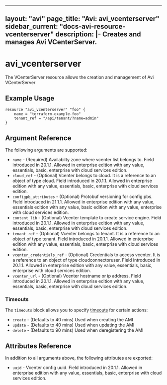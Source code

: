 <!--
    Copyright 2021 VMware, Inc.
    SPDX-License-Identifier: Mozilla Public License 2.0
-->
---
layout: "avi"
page_title: "Avi: avi_vcenterserver"
sidebar_current: "docs-avi-resource-vcenterserver"
description: |-
  Creates and manages Avi VCenterServer.
---

# avi_vcenterserver

The VCenterServer resource allows the creation and management of Avi VCenterServer

## Example Usage

```hcl
resource "avi_vcenterserver" "foo" {
    name = "terraform-example-foo"
    tenant_ref = "/api/tenant/?name=admin"
}
```

## Argument Reference

The following arguments are supported:

* `name` - (Required) Availabilty zone where vcenter list belongs to. Field introduced in 20.1.1. Allowed in enterprise edition with any value, essentials, basic, enterprise with cloud services edition.
* `cloud_ref` - (Optional) Vcenter belongs to cloud. It is a reference to an object of type cloud. Field introduced in 20.1.1. Allowed in enterprise edition with any value, essentials, basic, enterprise with cloud services edition.
* `configpb_attributes` - (Optional) Protobuf versioning for config pbs. Field introduced in 21.1.1. Allowed in enterprise edition with any value, essentials edition with any value, basic edition with any value, enterprise with cloud services edition.
* `content_lib` - (Optional) Vcenter template to create service engine. Field introduced in 20.1.1. Allowed in enterprise edition with any value, essentials, basic, enterprise with cloud services edition.
* `tenant_ref` - (Optional) Vcenter belongs to tenant. It is a reference to an object of type tenant. Field introduced in 20.1.1. Allowed in enterprise edition with any value, essentials, basic, enterprise with cloud services edition.
* `vcenter_credentials_ref` - (Optional) Credentials to access vcenter. It is a reference to an object of type cloudconnectoruser. Field introduced in 20.1.1. Allowed in enterprise edition with any value, essentials, basic, enterprise with cloud services edition.
* `vcenter_url` - (Optional) Vcenter hostname or ip address. Field introduced in 20.1.1. Allowed in enterprise edition with any value, essentials, basic, enterprise with cloud services edition.


### Timeouts

The `timeouts` block allows you to specify [timeouts](https://www.terraform.io/docs/configuration/resources.html#timeouts) for certain actions:

* `create` - (Defaults to 40 mins) Used when creating the AMI
* `update` - (Defaults to 40 mins) Used when updating the AMI
* `delete` - (Defaults to 90 mins) Used when deregistering the AMI

## Attributes Reference

In addition to all arguments above, the following attributes are exported:

* `uuid` -  Vcenter config uuid. Field introduced in 20.1.1. Allowed in enterprise edition with any value, essentials, basic, enterprise with cloud services edition.

